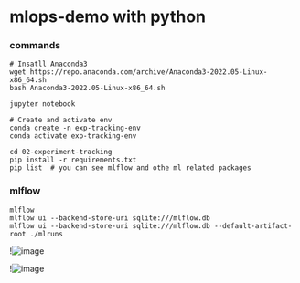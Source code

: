 # mlops-demo with python

### commands
```
# Insatll Anaconda3
wget https://repo.anaconda.com/archive/Anaconda3-2022.05-Linux-x86_64.sh
bash Anaconda3-2022.05-Linux-x86_64.sh

jupyter notebook

# Create and activate env
conda create -n exp-tracking-env
conda activate exp-tracking-env

cd 02-experiment-tracking
pip install -r requirements.txt
pip list  # you can see mlflow and othe ml related packages
```
### mlflow
```
mlflow
mlflow ui --backend-store-uri sqlite:///mlflow.db
mlflow ui --backend-store-uri sqlite:///mlflow.db --default-artifact-root ./mlruns
```

!![image](https://github.com/rajpgr8/mlops-demo/assets/23621486/12aebdd5-14d0-4236-933a-868ae315e234)


!![image](https://github.com/rajpgr8/mlops-demo/assets/23621486/c14d3a09-0ac1-4160-b2a1-d43d60053d5e)



